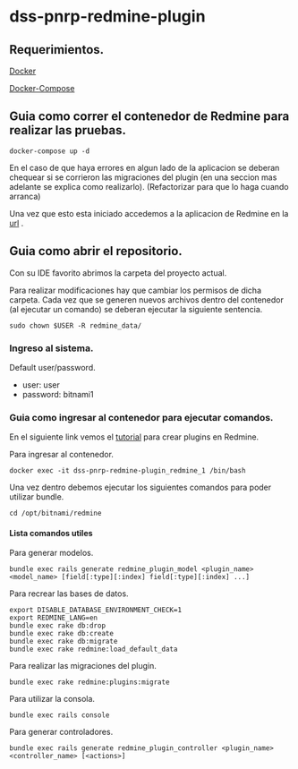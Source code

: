 # dss-pnrp-redmine-plugin

## Requerimientos.

[Docker](https://docs.docker.com/engine/install/ubuntu/)

[Docker-Compose](https://docs.docker.com/compose/install/)

## Guia como correr el contenedor de Redmine para realizar las pruebas.

```
docker-compose up -d 
```
En el caso de que haya errores en algun lado de la aplicacion se deberan chequear si se corrieron las migraciones del plugin (en una seccion mas adelante se explica como realizarlo). (Refactorizar para que lo haga cuando arranca)

Una vez que esto esta iniciado accedemos a la aplicacion de Redmine en la [url](http://localhost:8080) .

## Guia como abrir el repositorio.

Con su IDE favorito abrimos la carpeta del proyecto actual. 

Para realizar modificaciones hay que cambiar los permisos de dicha carpeta. Cada vez que se generen nuevos archivos dentro del contenedor (al ejecutar un comando) se deberan ejecutar la siguiente sentencia.

```
sudo chown $USER -R redmine_data/
```

### Ingreso al sistema.

Default user/password.
* user: user
* password: bitnami1

### Guia como ingresar al contenedor para ejecutar comandos.

En el siguiente link vemos el [tutorial](https://www.redmine.org/projects/redmine/wiki/Plugin_Tutorial) para crear plugins en Redmine.

Para ingresar al contenedor.
```
docker exec -it dss-pnrp-redmine-plugin_redmine_1 /bin/bash
```

Una vez dentro debemos ejecutar los siguientes comandos para poder utilizar bundle.
```
cd /opt/bitnami/redmine
```

#### Lista comandos utiles
Para generar modelos.
```
bundle exec rails generate redmine_plugin_model <plugin_name> <model_name> [field[:type][:index] field[:type][:index] ...]
```

Para recrear las bases de datos.
```
export DISABLE_DATABASE_ENVIRONMENT_CHECK=1
export REDMINE_LANG=en
bundle exec rake db:drop
bundle exec rake db:create
bundle exec rake db:migrate
bundle exec rake redmine:load_default_data
```

Para realizar las migraciones del plugin.
```
bundle exec rake redmine:plugins:migrate
```

Para utilizar la consola. 
```
bundle exec rails console
```

Para generar controladores.
```
bundle exec rails generate redmine_plugin_controller <plugin_name> <controller_name> [<actions>]
```







